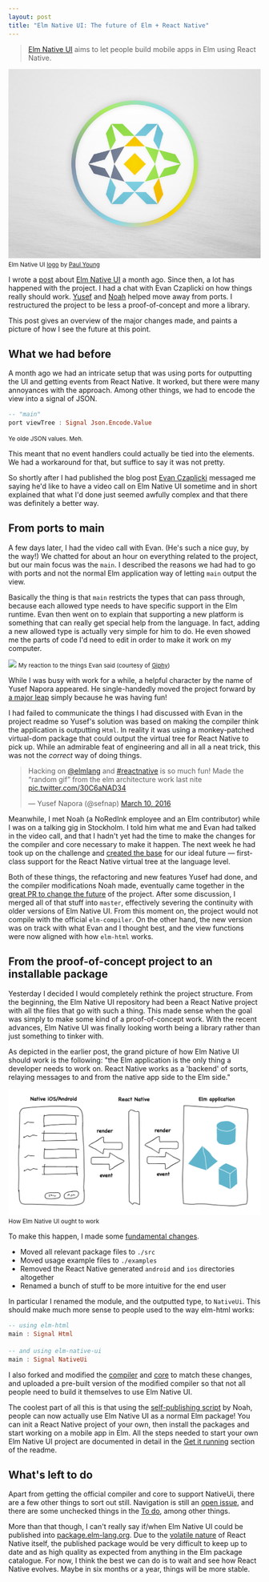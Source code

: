 ```yaml
---
layout: post
title: "Elm Native UI: The future of Elm + React Native"
---
```


> [Elm Native UI](https://github.com/elm-native-ui/elm-native-ui) aims to let people build mobile apps in Elm using React Native.

[![](/img/elm-native-dribbble.png)](https://github.com/elm-native-ui/elm-native-ui)
<small class="caption">Elm Native UI [logo](https://dribbble.com/shots/2383347-Elm-Native-logo) by [Paul Young](http://paulyoung.me/)</small>

I wrote a [post](/elm-native-ui.html) about [Elm Native UI](https://github.com/elm-native-ui/elm-native-ui) a month ago. Since then, a lot has happened with the project. I had a chat with Evan Czaplicki on how things really should work. [Yusef](https://twitter.com/sefnap/) and [Noah](https://twitter.com/eeue56) helped move away from ports. I restructured the project to be less a proof-of-concept and more a library.

This post gives an overview of the major changes made, and paints a picture of how I see the future at this point.



## What we had before

A month ago we had an intricate setup that was using ports for outputting the UI and getting events from React Native. It worked, but there were many annoyances with the approach. Among other things, we had to encode the view into a signal of JSON.

```haskell
-- "main"
port viewTree : Signal Json.Encode.Value
```
<small class="caption">Ye olde JSON values. Meh.</small>

This meant that no event handlers could actually be tied into the elements. We had a workaround for that, but suffice to say it was not pretty.

So shortly after I had published the blog post [Evan Czaplicki](https://twitter.com/czaplic) messaged me saying he'd like to have a video call on Elm Native UI sometime and in short explained that what I'd done just seemed awfully complex and that there was definitely a better way.


## From ports to main


A few days later, I had the video call with Evan. (He's such a nice guy, by the way!) We chatted for about an hour on everything related to the project, but our main focus was the `main`. I described the reasons we had had to go with ports and not the normal Elm application way of letting `main` output the view.

Basically the thing is that `main` restricts the types that can pass through, because each allowed type needs to have specific support in the Elm runtime. Evan then went on to explain that supporting a new platform is something that can really get special help from the language. In fact, adding a new allowed type is actually very simple for him to do. He even showed me the parts of code I'd need to edit in order to make it work on my computer.

![](https://media.giphy.com/media/3o8doT9BL7dgtolp7O/giphy.gif)
<small class="caption">My reaction to the things Evan said (courtesy of [Giphy](https://giphy.com/gifs/foxinternational-reaction-simpsons-carl-3o8doT9BL7dgtolp7O))</small>

While I was busy with work for a while, a helpful character by the name of Yusef Napora appeared. He single-handedly moved the project forward by [a major leap](https://github.com/elm-native-ui/elm-native-ui/pull/23) simply because he was having fun!

I had failed to communicate the things I had discussed with Evan in the project readme so Yusef's solution was based on making the compiler think the application is outputting `Html`. In reality it was using a monkey-patched virtual-dom package that could output the virtual tree for React Native to pick up. While an admirable feat of engineering and all in all a neat trick, this was not the _correct_ way of doing things.

<blockquote class="twitter-tweet" data-cards="hidden" data-lang="en"><p lang="en" dir="ltr">Hacking on <a href="https://twitter.com/elmlang">@elmlang</a> and <a href="https://twitter.com/hashtag/reactnative?src=hash">#reactnative</a> is so much fun! Made the “random gif” from the elm architecture work last nite <a href="https://t.co/30C6aNAD34">pic.twitter.com/30C6aNAD34</a></p>&mdash; Yusef Napora (@sefnap) <a href="https://twitter.com/sefnap/status/707940592144273409">March 10, 2016</a></blockquote>
<script async src="//platform.twitter.com/widgets.js" charset="utf-8"></script>

Meanwhile, I met Noah (a NoRedInk employee and an Elm contributor) while I was on a talking gig in Stockholm. I told him what me and Evan had talked in the video call, and that I hadn't yet had the time to make the changes for the compiler and core necessary to make it happen. The next week he had took up on the challenge and [created the base](https://github.com/elm-native-ui/elm-native-ui/pull/24) for our ideal future &mdash; first-class support for the React Native virtual tree at the language level.

Both of these things, the refactoring and new features Yusef had done, and the compiler modifications Noah made, eventually came together in the [great PR to change the future](https://github.com/elm-native-ui/elm-native-ui/pull/25) of the project. After some discussion, I merged all of that stuff into `master`, effectively severing the continuity with older versions of Elm Native UI. From this moment on, the project would not compile with the official `elm-compiler`. On the other hand, the new version was on track with what Evan and I thought best, and the view functions were now aligned with how `elm-html` works.


## From the proof-of-concept project to an installable package

Yesterday I decided I would completely rethink the project structure. From the beginning, the Elm Native UI repository had been a React Native project with all the files that go with such a thing. This made sense when the goal was simply to make some kind of a proof-of-concept work. With the recent advances, Elm Native UI was finally looking worth being a library rather than just something to tinker with.

As depicted in the earlier post, the grand picture of how Elm Native UI should work is the following: "the Elm application is the only thing a developer needs to work on. React Native works as a 'backend' of sorts, relaying messages to and from the native app side to the Elm side."

![](/img/rn-elm-2.png)
<small class="caption">How Elm Native UI ought to work</small>

To make this happen, I made some [fundamental changes](https://github.com/elm-native-ui/elm-native-ui/pull/26).

- Moved all relevant package files to `./src`
- Moved usage example files to `./examples`
- Removed the React Native generated `android` and `ios` directories altogether
- Renamed a bunch of stuff to be more intuitive for the end user

In particular I renamed the module, and the outputted type, to `NativeUi`. This should make much more sense to people used to the way elm-html works:

```haskell
-- using elm-html
main : Signal Html

-- and using elm-native-ui
main : Signal NativeUi
```

I also forked and modified the [compiler](https://github.com/elm-native-ui/elm-compiler) and [core](https://github.com/elm-native-ui/core) to match these changes, and uploaded a pre-built version of the modified compiler so that not all people need to build it themselves to use Elm Native UI.

The coolest part of all this is that using the [self-publishing script](https://github.com/NoRedInk/elm-ops-tooling#elm_self_publish) by Noah, people can now actually use Elm Native UI as a normal Elm package! You can init a React Native project of your own, then install the packages and start working on a mobile app in Elm. All the steps needed to start your own Elm Native UI project are documented in detail in the [Get it running](https://github.com/elm-native-ui/elm-native-ui#get-it-running) section of the readme.


## What's left to do

Apart from getting the official compiler and core to support NativeUi, there are a few other things to sort out still. Navigation is still an [open issue](https://github.com/elm-native-ui/elm-native-ui/issues/11), and there are some unchecked things in the [To do](https://github.com/elm-native-ui/elm-native-ui#to-do), among other things.

More than that though, I can't really say if/when Elm Native UI could be published into [package.elm-lang.org](http://package.elm-lang.org/). Due to the [volatile nature](https://facebook.github.io/react/blog/2015/05/22/react-native-release-process.html) of React Native itself, the published package would be very difficult to keep up to date and as high quality as expected from anything in the Elm package catalogue. For now, I think the best we can do is to wait and see how React Native evolves. Maybe in six months or a year, things will be more stable.

